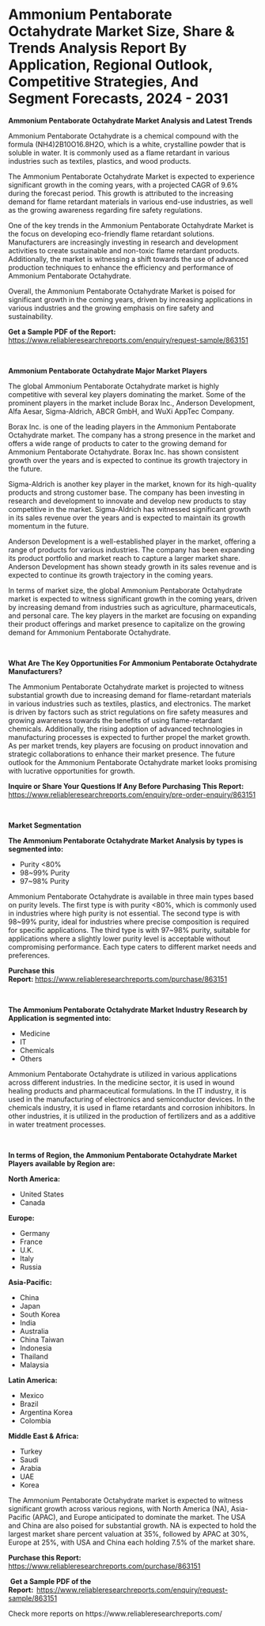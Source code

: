 <p><h1>Ammonium Pentaborate Octahydrate Market Size, Share & Trends Analysis Report By Application, Regional Outlook, Competitive Strategies, And Segment Forecasts, 2024 - 2031</h1></p><p><strong>Ammonium Pentaborate Octahydrate Market Analysis and Latest Trends</strong></p>
<p><p>Ammonium Pentaborate Octahydrate is a chemical compound with the formula (NH4)2B10O16.8H2O, which is a white, crystalline powder that is soluble in water. It is commonly used as a flame retardant in various industries such as textiles, plastics, and wood products.</p><p>The Ammonium Pentaborate Octahydrate Market is expected to experience significant growth in the coming years, with a projected CAGR of 9.6% during the forecast period. This growth is attributed to the increasing demand for flame retardant materials in various end-use industries, as well as the growing awareness regarding fire safety regulations.</p><p>One of the key trends in the Ammonium Pentaborate Octahydrate Market is the focus on developing eco-friendly flame retardant solutions. Manufacturers are increasingly investing in research and development activities to create sustainable and non-toxic flame retardant products. Additionally, the market is witnessing a shift towards the use of advanced production techniques to enhance the efficiency and performance of Ammonium Pentaborate Octahydrate.</p><p>Overall, the Ammonium Pentaborate Octahydrate Market is poised for significant growth in the coming years, driven by increasing applications in various industries and the growing emphasis on fire safety and sustainability.</p></p>
<p><strong>Get a Sample PDF of the Report:&nbsp;</strong> <a href="https://www.reliableresearchreports.com/enquiry/request-sample/863151">https://www.reliableresearchreports.com/enquiry/request-sample/863151</a></p>
<p>&nbsp;</p>
<p><strong>Ammonium Pentaborate Octahydrate Major Market Players</strong></p>
<p><p>The global Ammonium Pentaborate Octahydrate market is highly competitive with several key players dominating the market. Some of the prominent players in the market include Borax Inc., Anderson Development, Alfa Aesar, Sigma-Aldrich, ABCR GmbH, and WuXi AppTec Company.</p><p>Borax Inc. is one of the leading players in the Ammonium Pentaborate Octahydrate market. The company has a strong presence in the market and offers a wide range of products to cater to the growing demand for Ammonium Pentaborate Octahydrate. Borax Inc. has shown consistent growth over the years and is expected to continue its growth trajectory in the future.</p><p>Sigma-Aldrich is another key player in the market, known for its high-quality products and strong customer base. The company has been investing in research and development to innovate and develop new products to stay competitive in the market. Sigma-Aldrich has witnessed significant growth in its sales revenue over the years and is expected to maintain its growth momentum in the future.</p><p>Anderson Development is a well-established player in the market, offering a range of products for various industries. The company has been expanding its product portfolio and market reach to capture a larger market share. Anderson Development has shown steady growth in its sales revenue and is expected to continue its growth trajectory in the coming years.</p><p>In terms of market size, the global Ammonium Pentaborate Octahydrate market is expected to witness significant growth in the coming years, driven by increasing demand from industries such as agriculture, pharmaceuticals, and personal care. The key players in the market are focusing on expanding their product offerings and market presence to capitalize on the growing demand for Ammonium Pentaborate Octahydrate.</p></p>
<p>&nbsp;</p>
<p><strong>What Are The Key Opportunities For Ammonium Pentaborate Octahydrate Manufacturers?</strong></p>
<p><p>The Ammonium Pentaborate Octahydrate market is projected to witness substantial growth due to increasing demand for flame-retardant materials in various industries such as textiles, plastics, and electronics. The market is driven by factors such as strict regulations on fire safety measures and growing awareness towards the benefits of using flame-retardant chemicals. Additionally, the rising adoption of advanced technologies in manufacturing processes is expected to further propel the market growth. As per market trends, key players are focusing on product innovation and strategic collaborations to enhance their market presence. The future outlook for the Ammonium Pentaborate Octahydrate market looks promising with lucrative opportunities for growth.</p></p>
<p><strong>Inquire or Share Your Questions If Any Before Purchasing This Report:</strong> <a href="https://www.reliableresearchreports.com/enquiry/pre-order-enquiry/863151">https://www.reliableresearchreports.com/enquiry/pre-order-enquiry/863151</a></p>
<p>&nbsp;</p>
<p><strong>Market Segmentation</strong></p>
<p><strong>The Ammonium Pentaborate Octahydrate Market Analysis by types is segmented into:</strong></p>
<p><ul><li>Purity <80%</li><li>98~99% Purity</li><li>97~98% Purity</li></ul></p>
<p><p>Ammonium Pentaborate Octahydrate is available in three main types based on purity levels. The first type is with purity <80%, which is commonly used in industries where high purity is not essential. The second type is with 98~99% purity, ideal for industries where precise composition is required for specific applications. The third type is with 97~98% purity, suitable for applications where a slightly lower purity level is acceptable without compromising performance. Each type caters to different market needs and preferences.</p></p>
<p><strong>Purchase this Report:&nbsp;</strong><a href="https://www.reliableresearchreports.com/purchase/863151">https://www.reliableresearchreports.com/purchase/863151</a></p>
<p>&nbsp;</p>
<p><strong>The Ammonium Pentaborate Octahydrate Market Industry Research by Application is segmented into:</strong></p>
<p><ul><li>Medicine</li><li>IT</li><li>Chemicals</li><li>Others</li></ul></p>
<p><p>Ammonium Pentaborate Octahydrate is utilized in various applications across different industries. In the medicine sector, it is used in wound healing products and pharmaceutical formulations. In the IT industry, it is used in the manufacturing of electronics and semiconductor devices. In the chemicals industry, it is used in flame retardants and corrosion inhibitors. In other industries, it is utilized in the production of fertilizers and as a additive in water treatment processes.</p></p>
<p>&nbsp;</p>
<p><strong>In terms of Region, the Ammonium Pentaborate Octahydrate Market Players available by Region are:</strong></p>
<p>
    <p> <strong> North America: </strong>
        <ul>
            <li>United States</li>
            <li>Canada</li>
        </ul>
        </p> 
    <p> <strong> Europe: </strong>
        <ul>
            <li>Germany</li>
            <li>France</li>
            <li>U.K.</li>
            <li>Italy</li>
            <li>Russia</li>
        </ul>
        </p> 
    <p> <strong> Asia-Pacific: </strong>
        <ul>
            <li>China</li>
            <li>Japan</li>
            <li>South Korea</li>
            <li>India</li>
            <li>Australia</li>
            <li>China Taiwan</li>
            <li>Indonesia</li>
            <li>Thailand</li>
            <li>Malaysia</li>
        </ul>
        </p> 
    <p> <strong> Latin America: </strong>
        <ul>
            <li>Mexico</li>
            <li>Brazil</li>
            <li>Argentina Korea</li>
            <li>Colombia</li>
        </ul>
        </p> 
    <p> <strong> Middle East & Africa: </strong>
        <ul>
            <li>Turkey</li>
            <li>Saudi</li>
            <li>Arabia</li>
            <li>UAE</li>
            <li>Korea</li>
        </ul>
    </p>
    </p>
<p><p>The Ammonium Pentaborate Octahydrate market is expected to witness significant growth across various regions, with North America (NA), Asia-Pacific (APAC), and Europe anticipated to dominate the market. The USA and China are also poised for substantial growth. NA is expected to hold the largest market share percent valuation at 35%, followed by APAC at 30%, Europe at 25%, with USA and China each holding 7.5% of the market share.</p></p>
<p><strong>Purchase this Report: </strong><a href="https://www.reliableresearchreports.com/purchase/863151">https://www.reliableresearchreports.com/purchase/863151</a></p>
<p>&nbsp;<strong>Get a Sample PDF of the Report:&nbsp;&nbsp;</strong><a href="https://www.reliableresearchreports.com/enquiry/request-sample/863151">https://www.reliableresearchreports.com/enquiry/request-sample/863151</a></p>
<p><strong></strong></p>
<p>Check more reports on https://www.reliableresearchreports.com/</p>